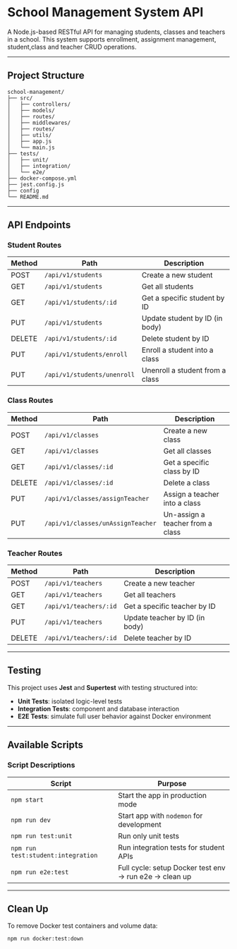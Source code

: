 # School Management System API

A Node.js-based RESTful API for managing students, classes and teachers in a school. This system supports enrollment, assignment management, student,class and teacher CRUD operations.

---

## Project Structure

```
school-management/
├── src/
│   ├── controllers/
│   ├── models/
│   ├── routes/
│   ├── middlewares/
│   ├── routes/
│   ├── utils/
│   ├── app.js
│   └── main.js
├── tests/
│   ├── unit/
│   ├── integration/
│   └── e2e/
├── docker-compose.yml
├── jest.config.js
├── config
└── README.md
```

---

## API Endpoints

### Student Routes

| Method | Path                         | Description                        |
|--------|------------------------------|------------------------------------|
| POST   | `/api/v1/students`           | Create a new student               |
| GET    | `/api/v1/students`           | Get all students                   |
| GET    | `/api/v1/students/:id`       | Get a specific student by ID       |
| PUT    | `/api/v1/students`           | Update student by ID (in body)     |
| DELETE | `/api/v1/students/:id`       | Delete student by ID               |
| PUT    | `/api/v1/students/enroll`    | Enroll a student into a class      |
| PUT    | `/api/v1/students/unenroll`  | Unenroll a student from a class    |

### Class Routes

| Method | Path                 | Description                 |
|--------|----------------------|-----------------------------|
| POST   | `/api/v1/classes`    | Create a new class          |
| GET    | `/api/v1/classes`    | Get all classes             |
| GET    | `/api/v1/classes/:id` | Get a specific class by ID |
| DELETE | `/api/v1/classes/:id` | Delete a class             |
| PUT    | `/api/v1/classes/assignTeacher`    | Assign a teacher into a class      |
| PUT    | `/api/v1/classes/unAssignTeacher`  | Un-assign a teacher from a class    |

### Teacher Routes

| Method | Path                         | Description                        |
|--------|------------------------------|------------------------------------|
| POST   | `/api/v1/teachers`           | Create a new teacher               |
| GET    | `/api/v1/teachers`           | Get all teachers                   |
| GET    | `/api/v1/teachers/:id`       | Get a specific teacher by ID       |
| PUT    | `/api/v1/teachers`           | Update teacher by ID (in body)     |
| DELETE | `/api/v1/teachers/:id`       | Delete teacher by ID               |


---

## Testing

This project uses **Jest** and **Supertest** with testing structured into:
- **Unit Tests**: isolated logic-level tests
- **Integration Tests**: component and database interaction
- **E2E Tests**: simulate full user behavior against Docker environment

---

## Available Scripts

### Script Descriptions

| Script               | Purpose                                                                 |
|----------------------|-------------------------------------------------------------------------|
| `npm start`          | Start the app in production mode                                        |
| `npm run dev`        | Start app with `nodemon` for development                                |                            |
| `npm run test:unit`  | Run only unit tests                                                     |
| `npm run test:student:integration` | Run integration tests for student APIs                    |
| `npm run e2e:test`   | Full cycle: setup Docker test env → run e2e → clean up               |


---

## Clean Up

To remove Docker test containers and volume data:

```bash
npm run docker:test:down
```